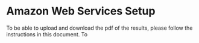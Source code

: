 # Amazon Web Services Setup

To be able to upload and download the pdf of the results, please follow the instructions in this document. To
